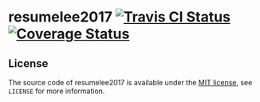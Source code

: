 # resumelee2017 [![Travis CI Status](https://api.travis-ci.org/ExcaliburZero/resumelee2017.svg)](https://travis-ci.org/ExcaliburZero/resumelee2017) [![Coverage Status](https://coveralls.io/repos/github/ExcaliburZero/resumelee2017/badge.svg?branch=master)](https://coveralls.io/github/ExcaliburZero/resumelee2017?branch=master)

## License
The source code of resumelee2017 is available under the [MIT license](https://opensource.org/licenses/MIT), see `LICENSE` for more information.